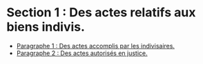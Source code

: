 # Section 1 : Des actes relatifs aux biens indivis.

- [Paragraphe 1 : Des actes accomplis par les indivisaires.](paragraphe-1)
- [Paragraphe 2 : Des actes autorisés en justice.](paragraphe-2)
